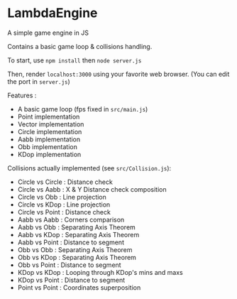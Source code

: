 # LambdaEngine
A simple game engine in JS

Contains a basic game loop & collisions handling.

To start, use `npm install` then `node server.js`

Then, render `localhost:3000` using your favorite web browser.
(You can edit the port in `server.js`)

Features :
- A basic game loop (fps fixed in `src/main.js`)
- Point implementation
- Vector implementation
- Circle implementation
- Aabb implementation
- Obb implementation
- KDop implementation

Collisions actually implemented (see `src/Collision.js`):
- Circle vs Circle : Distance check
- Circle vs Aabb : X & Y Distance check composition
- Circle vs Obb : Line projection
- Circle vs KDop : Line projection
- Circle vs Point : Distance check
- Aabb vs Aabb : Corners comparison
- Aabb vs Obb : Separating Axis Theorem
- Aabb vs KDop : Separating Axis Theorem
- Aabb vs Point : Distance to segment
- Obb vs Obb : Separating Axis Theorem
- Obb vs KDop : Separating Axis Theorem
- Obb vs Point : Distance to segment
- KDop vs KDop : Looping through KDop's mins and maxs
- KDop vs Point : Distance to segment
- Point vs Point : Coordinates superposition
